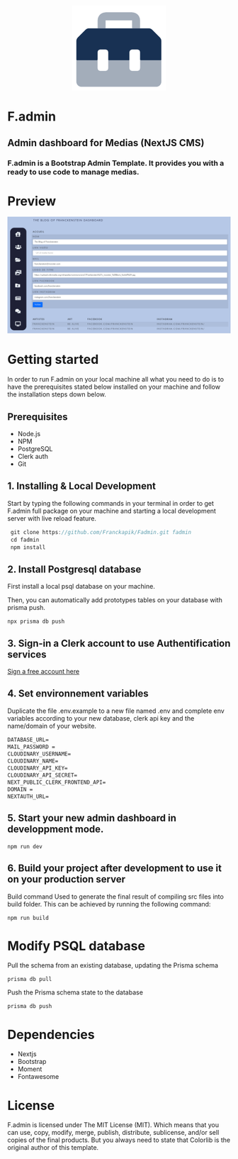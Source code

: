 <p align="center">
  <img src="https://raw.githubusercontent.com/Franckapik/Fadmin/main/public/logo.png" />
</p>

# F.admin

## Admin dashboard for Medias (NextJS CMS)

### F.admin is a Bootstrap Admin Template. It provides you with a ready to use code to manage medias.

# Preview

<p align="center">
  <img src="https://raw.githubusercontent.com/Franckapik/Fadmin/main/public/screenshot.png" />
</p>

# Getting started

In order to run F.admin on your local machine all what you need to do is to have the prerequisites stated below installed on your machine and follow the installation steps down below.

## Prerequisites

- Node.js
- NPM
- PostgreSQL
- Clerk auth
- Git

## 1. Installing & Local Development

Start by typing the following commands in your terminal in order to get F.admin full package on your machine and starting a local development server with live reload feature.

```js
 git clone https://github.com/Franckapik/Fadmin.git fadmin
 cd fadmin
 npm install
```

## 2. Install Postgresql database

First install a local psql database on your machine.

Then, you can automatically add prototypes tables on your database with prisma push.

```
npx prisma db push
```

## 3. Sign-in a Clerk account to use Authentification services

[Sign a free account here](https://clerk.dev/)

## 4. Set environnement variables

Duplicate the file .env.example to a new file named .env and complete env variables according to your new database, clerk api key and the name/domain of your website.

```
DATABASE_URL=
MAIL_PASSWORD =
CLOUDINARY_USERNAME=
CLOUDINARY_NAME=
CLOUDINARY_API_KEY=
CLOUDINARY_API_SECRET=
NEXT_PUBLIC_CLERK_FRONTEND_API=
DOMAIN =
NEXTAUTH_URL=
```

## 5. Start your new admin dashboard in developpment mode.

```
npm run dev
```

## 6. Build your project after development to use it on your production server

Build command Used to generate the final result of compiling src files into build folder. This can be achieved by running the following command:

```
npm run build
```

# Modify PSQL database

Pull the schema from an existing database, updating the Prisma schema

```
prisma db pull
```

Push the Prisma schema state to the database

```
prisma db push
```

# Dependencies

- Nextjs
- Bootstrap
- Moment
- Fontawesome

# License

F.admin is licensed under The MIT License (MIT). Which means that you can use, copy, modify, merge, publish, distribute, sublicense, and/or sell copies of the final products. But you always need to state that Colorlib is the original author of this template.
